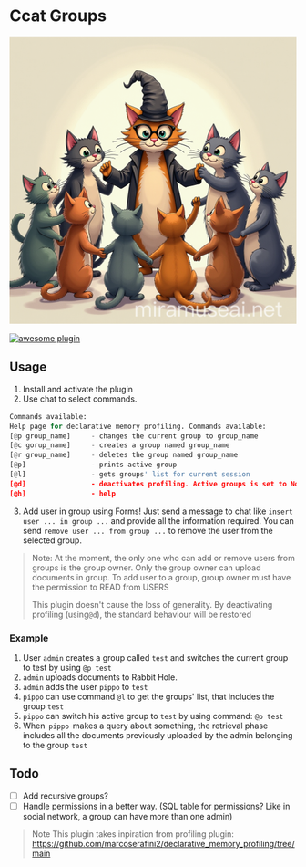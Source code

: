 # Ccat Groups

[![Ccat Groups](https://raw.githubusercontent.com/Tiestaa/ccat_groups/main/ccat_groups.png)](https://) 


[![awesome plugin](https://custom-icon-badges.demolab.com/static/v1?label=&message=awesome+plugin&color=383938&style=for-the-badge&logo=cheshire_cat_ai)](https://)  

## Usage
1. Install and activate the plugin
2. Use chat to select commands.
```python
Commands available:
Help page for declarative memory profiling. Commands available:
[@p group_name]     - changes the current group to group_name
[@c gorup_name]     - creates a group named group_name
[@r group_name]     - deletes the group named group_name
[@p]                - prints active group  
[@l]                - gets groups' list for current session
[@d]                - deactivates profiling. Active groups is set to None
[@h]                - help 
```
3. Add user in group using Forms! Just send a message to chat like `insert user ... in group ...` and provide all the information required. You can send `remove user ... from group ...` to remove the user from the selected group.

> Note:
> At the moment, the only one who can add or remove users from groups is the group owner.
> Only the group owner can upload documents in group.
> To add user to a group, group owner must have the permission to READ from USERS
> 
> This plugin doesn't cause the loss of generality. By deactivating profiling (using`@d`), the standard behaviour will be restored

### Example
1. User `admin` creates a group called `test` and switches the current group to test by using  `@p test`
2. `admin` uploads documents to Rabbit Hole.
3. `admin` adds the user `pippo` to `test`
4. `pippo` can use command `@l` to get the groups' list, that includes the group `test`
5. `pippo` can switch his active group to `test` by using command: `@p test`
6. ⁠When ⁠ `pippo` ⁠ makes a query about something, the retrieval phase includes all the documents previously uploaded by the admin belonging to the group `test`


## Todo
- [ ] Add recursive groups?
- [ ] Handle permissions in a better way. (SQL table for permissions?  Like in social network, a group can have more than one admin)

> Note
> This plugin takes inpiration from profiling plugin: https://github.com/marcoserafini2/declarative_memory_profiling/tree/main
